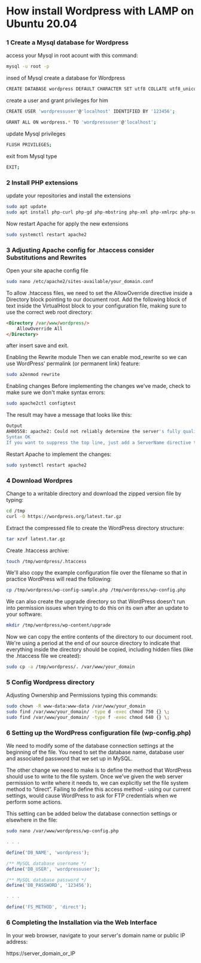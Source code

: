 # How install Wordpress with LAMP on Ubuntu 20.04

### 1 Create a Mysql database for Wordpress
access your Mysql in root acount with this command:
```bash
mysql -u root -p
```

insed of Mysql create a database for Wordpress
```bash
CREATE DATABASE wordpress DEFAULT CHARACTER SET utf8 COLLATE utf8_unicode_ci;
```

create a user and grant privileges for him
```bash
CREATE USER 'wordpressuser'@'localhost' IDENTIFIED BY '123456';
```

```bash
GRANT ALL ON wordpress.* TO 'wordpressuser'@'localhost';
```

update Mysql privileges
```bash
FLUSH PRIVILEGES;
```

exit from Mysql type
```bash 
EXIT;
```

### 2 Install PHP extensions
update your repositories and install the extensions
```bash
sudo apt update
sudo apt install php-curl php-gd php-mbstring php-xml php-xmlrpc php-soap php-intl php-zip
```

Now restart Apache for apply the new extensions
```bash
sudo systemctl restart apache2
```

### 3 Adjusting Apache config for .htaccess consider Substitutions and Rewrites
Open your site apache config file
```bash
sudo nano /etc/apache2/sites-available/your_domain.conf
```

To allow .htaccess files, we need to set the AllowOverride directive inside a Directory block pointing to our document root. Add the following block of text inside the VirtualHost block to your configuration file, making sure to use the correct web root directory:
```html
<Directory /var/www/wordpress/>
    AllowOverride All
</Directory>
```
after insert save and exit.

Enabling the Rewrite module
Then we can enable mod_rewrite so we can use WordPress' permalink (or permanent link) feature:
```bash
sudo a2enmod rewrite
```
Enabling changes
Before implementing the changes we've made, check to make sure we don't make syntax errors:
```bash
sudo apache2ctl configtest
```
The result may have a message that looks like this:
```bash
Output
AH00558: apache2: Could not reliably determine the server's fully qualified domain name, using 127.0.1.1. Set the 'ServerName' directive globally to suppress this message
Syntax OK
If you want to suppress the top line, just add a ServerName directive to your main (global) apache configuration file in Apache in /etc/apache2/apache2.conf. ServerName can be your server's domain or IP address. However, this is a message only and does not affect the functioning of our website. As long as the output shows Syntax OK, you are ready to continue.
```
Restart Apache to implement the changes:
```bash
sudo systemctl restart apache2
```

### 4 Download Wordpres
Change to a writable directory and download the zipped version file by typing:
```bash
cd /tmp
curl -O https://wordpress.org/latest.tar.gz
```
Extract the compressed file to create the WordPress directory structure:
```bash
tar xzvf latest.tar.gz
```

Create .htaccess archive:
```bash
touch /tmp/wordpress/.htaccess
```

We'll also copy the example configuration file over the filename so that in practice WordPress will read the following:
```bash
cp /tmp/wordpress/wp-config-sample.php /tmp/wordpress/wp-config.php
```

We can also create the upgrade directory so that WordPress doesn't run into permission issues when trying to do this on its own after an update to your software:
```bash
mkdir /tmp/wordpress/wp-content/upgrade
```

Now we can copy the entire contents of the directory to our document root. We're using a period at the end of our source directory to indicate that everything inside the directory should be copied, including hidden files (like the .htaccess file we created):
```bash
sudo cp -a /tmp/wordpress/. /var/www/your_domain
```

### 5 Config Wordpress directory
Adjusting Ownership and Permissions typing this commands:
```bash
sudo chown -R www-data:www-data /var/www/your_domain
sudo find /var/www/your_domain/ -type d -exec chmod 750 {} \;
sudo find /var/www/your_domain/ -type f -exec chmod 640 {} \;
```

### 6 Setting up the WordPress configuration file (wp-config.php)

We need to modify some of the database connection settings at the beginning of the file. You need to set the database name, database user and associated password that we set up in MySQL.

The other change we need to make is to define the method that WordPress should use to write to the file system. Once we've given the web server permission to write where it needs to, we can explicitly set the file system method to “direct”. Failing to define this access method - using our current settings, would cause WordPress to ask for FTP credentials when we perform some actions.

This setting can be added below the database connection settings or elsewhere in the file:

```bash
sudo nano /var/www/wordpress/wp-config.php
```

```php
. . .

define('DB_NAME', 'wordpress');

/** MySQL database username */
define('DB_USER', 'wordpressuser');

/** MySQL database password */
define('DB_PASSWORD', '123456');

. . .

define('FS_METHOD', 'direct');
```

### 6 Completing the Installation via the Web Interface
In your web browser, navigate to your server's domain name or public IP address:

https://server_domain_or_IP
